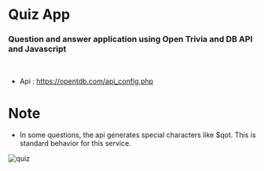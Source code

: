 <h1> Quiz App </h1>


### Question and answer application using Open Trivia and DB API and Javascript

<br>

- Api : https://opentdb.com/api_config.php



# Note

- In some questions, the api generates special characters like $qot. This is standard behavior for this service.


![quiz](https://user-images.githubusercontent.com/81194679/128084588-1c3dde09-d525-4bcc-b365-1473f9fdd8a8.gif)


